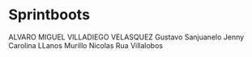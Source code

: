 # Sprintboots
ALVARO MIGUEL VILLADIEGO VELASQUEZ
Gustavo Sanjuanelo 
Jenny Carolina LLanos Murillo
Nicolas Rua Villalobos